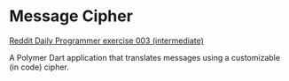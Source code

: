 Message Cipher
======

[Reddit Daily Programmer exercise 003 (intermediate)](http://www.reddit.com/r/dailyprogrammer/comments/pkwb1/2112012_challenge_3_intermediate/)

A Polymer Dart application that translates messages using a customizable (in code) cipher.